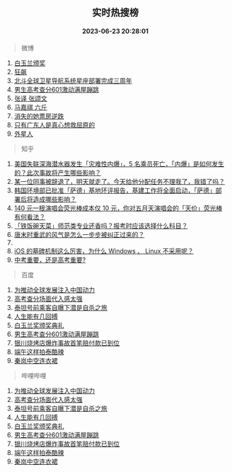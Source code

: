 <div align="center"><h2>实时热搜榜</h2><h4>2023-06-23 20:28:01</h4></div>

> 微博  

1. [白玉兰颁奖](https://s.weibo.com/weibo?q=%23%E7%99%BD%E7%8E%89%E5%85%B0%E9%A2%81%E5%A5%96%23&t=31&band_rank=1&Refer=top)<br />
2. [狂飙](https://s.weibo.com/weibo?q=%E7%8B%82%E9%A3%99&t=31&band_rank=2&Refer=top)<br />
3. [北斗全球卫星导航系统星座部署完成三周年](https://s.weibo.com/weibo?q=%23%E5%8C%97%E6%96%97%E5%85%A8%E7%90%83%E5%8D%AB%E6%98%9F%E5%AF%BC%E8%88%AA%E7%B3%BB%E7%BB%9F%E6%98%9F%E5%BA%A7%E9%83%A8%E7%BD%B2%E5%AE%8C%E6%88%90%E4%B8%89%E5%91%A8%E5%B9%B4%23&t=31&band_rank=3&Refer=top)<br />
4. [男生高考查分601激动满屋蹦跳](https://s.weibo.com/weibo?q=%23%E7%94%B7%E7%94%9F%E9%AB%98%E8%80%83%E6%9F%A5%E5%88%86601%E6%BF%80%E5%8A%A8%E6%BB%A1%E5%B1%8B%E8%B9%A6%E8%B7%B3%23&t=31&band_rank=4&Refer=top)<br />
5. [张译 张颂文](https://s.weibo.com/weibo?q=%E5%BC%A0%E8%AF%91%20%E5%BC%A0%E9%A2%82%E6%96%87&t=31&band_rank=5&Refer=top)<br />
6. [马嘉祺 六斤](https://s.weibo.com/weibo?q=%E9%A9%AC%E5%98%89%E7%A5%BA%20%E5%85%AD%E6%96%A4&t=31&band_rank=6&Refer=top)<br />
7. [消失的她票房逆跌](https://s.weibo.com/weibo?q=%23%E6%B6%88%E5%A4%B1%E7%9A%84%E5%A5%B9%E7%A5%A8%E6%88%BF%E9%80%86%E8%B7%8C%23&t=31&band_rank=7&Refer=top)<br />
8. [只有广东人是真心想救屈原的](https://s.weibo.com/weibo?q=%E5%8F%AA%E6%9C%89%E5%B9%BF%E4%B8%9C%E4%BA%BA%E6%98%AF%E7%9C%9F%E5%BF%83%E6%83%B3%E6%95%91%E5%B1%88%E5%8E%9F%E7%9A%84&t=31&band_rank=8&Refer=top)<br />
9. [外星人](https://s.weibo.com/weibo?q=%E5%A4%96%E6%98%9F%E4%BA%BA&t=31&band_rank=9&Refer=top)<br />

> 知乎  

1. [美国失联深海潜水器发生「灾难性内爆」，5 名乘员死亡，「内爆」是如何发生的？此次事故将产生哪些影响？](https://www.zhihu.com/question/608085455)<br />
2. [某一位同事被辞退了，明天就走了。今天给他分配任务不理我了，我错了吗？](https://www.zhihu.com/question/607636838)<br />
3. [韩国环境部已批准「萨德」基地环评报告，基建工作将全面启动，「萨德」部署后将造成哪些影响？](https://www.zhihu.com/question/608002674)<br />
4. [140 元一根演唱会荧光棒成本仅 10 元，你对五月天演唱会的「天价」荧光棒有何看法？](https://www.zhihu.com/question/607116754)<br />
5. [「铁饭碗天菜」师范类专业还香吗？报考时应该选择什么科目？](https://www.zhihu.com/theater/93379)<br />
6. [唐末时重武的风气是怎么一步步被纠正过来的？](https://www.zhihu.com/question/607040290)<br />
7. []()<br />
8. [iOS 的墓碑机制这么厉害，为什么 Windows 、 Linux 不采用呢？](https://www.zhihu.com/question/604373860)<br />
9. [中考重要，还是高考重要?](https://www.zhihu.com/question/606716930)<br />

> 百度  

1. [为推动全球发展注入中国动力](https://www.baidu.com/s?wd=%E4%B8%BA%E6%8E%A8%E5%8A%A8%E5%85%A8%E7%90%83%E5%8F%91%E5%B1%95%E6%B3%A8%E5%85%A5%E4%B8%AD%E5%9B%BD%E5%8A%A8%E5%8A%9B&sa=fyb_news&rsv_dl=fyb_news)<br />
2. [高考查分场面代入感太强](https://www.baidu.com/s?wd=%E9%AB%98%E8%80%83%E6%9F%A5%E5%88%86%E5%9C%BA%E9%9D%A2%E4%BB%A3%E5%85%A5%E6%84%9F%E5%A4%AA%E5%BC%BA&sa=fyb_news&rsv_dl=fyb_news)<br />
3. [泰坦号前乘客自曝下潜是自杀之旅](https://www.baidu.com/s?wd=%E6%B3%B0%E5%9D%A6%E5%8F%B7%E5%89%8D%E4%B9%98%E5%AE%A2%E8%87%AA%E6%9B%9D%E4%B8%8B%E6%BD%9C%E6%98%AF%E8%87%AA%E6%9D%80%E4%B9%8B%E6%97%85&sa=fyb_news&rsv_dl=fyb_news)<br />
4. [人生能有几回搏](https://www.baidu.com/s?wd=%E4%BA%BA%E7%94%9F%E8%83%BD%E6%9C%89%E5%87%A0%E5%9B%9E%E6%90%8F&sa=fyb_news&rsv_dl=fyb_news)<br />
5. [白玉兰奖颁奖典礼](https://www.baidu.com/s?wd=%E7%99%BD%E7%8E%89%E5%85%B0%E5%A5%96%E9%A2%81%E5%A5%96%E5%85%B8%E7%A4%BC&sa=fyb_news&rsv_dl=fyb_news)<br />
6. [男生高考查分601激动满屋蹦跳](https://www.baidu.com/s?wd=%E7%94%B7%E7%94%9F%E9%AB%98%E8%80%83%E6%9F%A5%E5%88%86601%E6%BF%80%E5%8A%A8%E6%BB%A1%E5%B1%8B%E8%B9%A6%E8%B7%B3&sa=fyb_news&rsv_dl=fyb_news)<br />
7. [银川烧烤店爆炸事故首笔赔付款已到位](https://www.baidu.com/s?wd=%E9%93%B6%E5%B7%9D%E7%83%A7%E7%83%A4%E5%BA%97%E7%88%86%E7%82%B8%E4%BA%8B%E6%95%85%E9%A6%96%E7%AC%94%E8%B5%94%E4%BB%98%E6%AC%BE%E5%B7%B2%E5%88%B0%E4%BD%8D&sa=fyb_news&rsv_dl=fyb_news)<br />
8. [端午这样拍泰酷辣](https://www.baidu.com/s?wd=%E7%AB%AF%E5%8D%88%E8%BF%99%E6%A0%B7%E6%8B%8D%E6%B3%B0%E9%85%B7%E8%BE%A3&sa=fyb_news&rsv_dl=fyb_news)<br />
9. [秦岚中空连衣裙](https://www.baidu.com/s?wd=%E7%A7%A6%E5%B2%9A%E4%B8%AD%E7%A9%BA%E8%BF%9E%E8%A1%A3%E8%A3%99&sa=fyb_news&rsv_dl=fyb_news)<br />

> 哔哩哔哩  

1. [为推动全球发展注入中国动力](https://www.baidu.com/s?wd=%E4%B8%BA%E6%8E%A8%E5%8A%A8%E5%85%A8%E7%90%83%E5%8F%91%E5%B1%95%E6%B3%A8%E5%85%A5%E4%B8%AD%E5%9B%BD%E5%8A%A8%E5%8A%9B&sa=fyb_news&rsv_dl=fyb_news)<br />
2. [高考查分场面代入感太强](https://www.baidu.com/s?wd=%E9%AB%98%E8%80%83%E6%9F%A5%E5%88%86%E5%9C%BA%E9%9D%A2%E4%BB%A3%E5%85%A5%E6%84%9F%E5%A4%AA%E5%BC%BA&sa=fyb_news&rsv_dl=fyb_news)<br />
3. [泰坦号前乘客自曝下潜是自杀之旅](https://www.baidu.com/s?wd=%E6%B3%B0%E5%9D%A6%E5%8F%B7%E5%89%8D%E4%B9%98%E5%AE%A2%E8%87%AA%E6%9B%9D%E4%B8%8B%E6%BD%9C%E6%98%AF%E8%87%AA%E6%9D%80%E4%B9%8B%E6%97%85&sa=fyb_news&rsv_dl=fyb_news)<br />
4. [人生能有几回搏](https://www.baidu.com/s?wd=%E4%BA%BA%E7%94%9F%E8%83%BD%E6%9C%89%E5%87%A0%E5%9B%9E%E6%90%8F&sa=fyb_news&rsv_dl=fyb_news)<br />
5. [白玉兰奖颁奖典礼](https://www.baidu.com/s?wd=%E7%99%BD%E7%8E%89%E5%85%B0%E5%A5%96%E9%A2%81%E5%A5%96%E5%85%B8%E7%A4%BC&sa=fyb_news&rsv_dl=fyb_news)<br />
6. [男生高考查分601激动满屋蹦跳](https://www.baidu.com/s?wd=%E7%94%B7%E7%94%9F%E9%AB%98%E8%80%83%E6%9F%A5%E5%88%86601%E6%BF%80%E5%8A%A8%E6%BB%A1%E5%B1%8B%E8%B9%A6%E8%B7%B3&sa=fyb_news&rsv_dl=fyb_news)<br />
7. [银川烧烤店爆炸事故首笔赔付款已到位](https://www.baidu.com/s?wd=%E9%93%B6%E5%B7%9D%E7%83%A7%E7%83%A4%E5%BA%97%E7%88%86%E7%82%B8%E4%BA%8B%E6%95%85%E9%A6%96%E7%AC%94%E8%B5%94%E4%BB%98%E6%AC%BE%E5%B7%B2%E5%88%B0%E4%BD%8D&sa=fyb_news&rsv_dl=fyb_news)<br />
8. [端午这样拍泰酷辣](https://www.baidu.com/s?wd=%E7%AB%AF%E5%8D%88%E8%BF%99%E6%A0%B7%E6%8B%8D%E6%B3%B0%E9%85%B7%E8%BE%A3&sa=fyb_news&rsv_dl=fyb_news)<br />
9. [秦岚中空连衣裙](https://www.baidu.com/s?wd=%E7%A7%A6%E5%B2%9A%E4%B8%AD%E7%A9%BA%E8%BF%9E%E8%A1%A3%E8%A3%99&sa=fyb_news&rsv_dl=fyb_news)<br />
